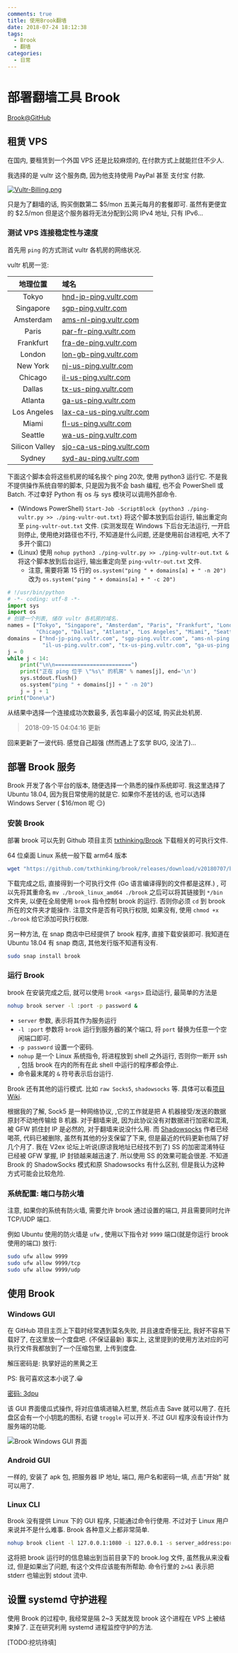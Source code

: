 ```yaml
---
comments: true
title: 使用Brook翻墙
date: 2018-07-24 18:12:38
tags:
  - Brook
  - 翻墙
categories:
  - 日常
---
```


<!--more-->

# 部署翻墙工具 Brook

[Brook@GitHub](https://github.com/txthinking/brook)

## 租赁 VPS

在国内, 要租赁到一个外国 VPS 还是比较麻烦的, 在付款方式上就能拦住不少人.

我选择的是 vultr 这个服务商, 因为他支持使用 PayPal 甚至 支付宝 付款.

[![Vultr-Billing.png](https://i.loli.net/2018/07/24/5b56e6795aa58.png)](https://i.loli.net/2018/07/24/5b56e6795aa58.png)

只是为了翻墙的话, 购买倒数第二 \$5/mon 五美元每月的套餐即可. 虽然有更便宜的 \$2.5/mon 但是这个服务器将无法分配到公网 IPv4 地址, 只有 IPv6...

### 测试 VPS 连接稳定性与速度

首先用 `ping` 的方式测试 vultr 各机房的网络状况.

vultr 机房一览:

|地理位置|域名|
|:--:|:--|
|Tokyo|[hnd-jp-ping.vultr.com](hnd-jp-ping.vultr.com)|
|Singapore|[sgp-ping.vultr.com](sgp-ping.vultr.com)|
|Amsterdam|[ams-nl-ping.vultr.com](ams-nl-ping.vultr.com)|
|Paris|[par-fr-ping.vultr.com](par-fr-ping.vultr.com)|
|Frankfurt|[fra-de-ping.vultr.com](fra-de-ping.vultr.com)|
|London|[lon-gb-ping.vultr.com](lon-gb-ping.vultr.com)|
|New York|[nj-us-ping.vultr.com](nj-us-ping.vultr.com)|
|Chicago|[il-us-ping.vultr.com](il-us-ping.vultr.com)|
|Dallas|[tx-us-ping.vultr.com](tx-us-ping.vultr.com)|
|Atlanta|[ga-us-ping.vultr.com](ga-us-ping.vultr.com)|
|Los Angeles|[lax-ca-us-ping.vultr.com](lax-ca-us-ping.vultr.com)|
|Miami|[fl-us-ping.vultr.com](fl-us-ping.vultr.com)|
|Seattle|[wa-us-ping.vultr.com](wa-us-ping.vultr.com)|
|Silicon Valley|[sjo-ca-us-ping.vultr.com](sjo-ca-us-ping.vultr.com)|
|Sydney|[syd-au-ping.vultr.com](syd-au-ping.vultr.com)|

下面这个脚本会将这些机房的域名挨个 ping 20次, 使用 python3 运行它. 不是我不提供操作系统自带的脚本, 只是因为我不会 bash 编程, 也不会 PowerShell 或 Batch. 不过幸好 Python 有 os 与 sys 模块可以调用外部命令.

- (Windows PowerShell) `Start-Job -ScriptBlock {python3 ./ping-vultr.py >> ./ping-vultr-out.txt}` 将这个脚本放到后台运行, 输出重定向至 `ping-vultr-out.txt` 文件. (实测发现在 Windows 下后台无法运行, 一开启则停止, 使用绝对路径也不行, 不知道是什么问题, 还是使用前台进程吧, 大不了多开个窗口) 
- (Linux) 使用 `nohup python3 ./ping-vultr.py >> ./ping-vultr-out.txt &` 将这个脚本放到后台运行, 输出重定向至 `ping-vultr-out.txt` 文件.
	- 注意, 需要将第 15 行的 `os.system("ping " + domains[a] + " -n 20")` 改为 `os.system("ping " + domains[a] + " -c 20")`

```py
# !/usr/bin/python
# -*- coding: utf-8 -*-
import sys
import os
# 创建一个列表, 储存 vultr 各机房的域名.
names = ["Tokyo", "Singapore", "Amsterdam", "Paris", "Frankfurt", "London", "New York",
         "Chicago", "Dallas", "Atlanta", "Los Angeles", "Miami", "Seattle", "Silicon Valley", "Sydney", ]
domains = ["hnd-jp-ping.vultr.com", "sgp-ping.vultr.com", "ams-nl-ping.vultr.com", "par-fr-ping.vultr.com", "fra-de-ping.vultr.com", "lon-gb-ping.vultr.com", "nj-us-ping.vultr.com",
           "il-us-ping.vultr.com", "tx-us-ping.vultr.com", "ga-us-ping.vultr.com", "lax-ca-us-ping.vultr.com", "fl-us-ping.vultr.com", "wa-us-ping.vultr.com", "sjo-ca-us-ping.vultr.com", "syd-au-ping.vultr.com"]
j = 0
while j < 14:
    print("\n\n========================")
    print("正在 ping 位于 \"%s\" 的机房" % names[j], end='\n')
    sys.stdout.flush()
    os.system("ping " + domains[j] + " -n 20")
    j = j + 1
print("Done\a")
```

从结果中选择一个连接成功次数最多, 丢包率最小的区域, 购买此处机房.

> 2018-09-15 04:04:16 更新

回来更新了一波代码. 感觉自己超强 (然而遇上了玄学 BUG, 没法了)...

<script src="https://gist.github.com/zombie110year/c0e26f4b9d7376489688fb264e3d9e3b.js"></script>

## 部署 Brook 服务

Brook 开发了各个平台的版本, 随便选择一个熟悉的操作系统即可. 我这里选择了 Ubuntu 18.04, 因为我日常使用的就是它. 如果你不差钱的话, 也可以选择 Windows Server ( $16/mon 呢 😏)

### 安装 Brook

部署 brook 可以先到 Github 项目主页 [txthinking/Brook](https://github.com/txthinking/brook) 下载相关的可执行文件.

64 位桌面 Linux 系统一般下载 arm64 版本

```sh
wget "https://github.com/txthinking/brook/releases/download/v20180707/brook_linux_arm64"
```

下载完成之后, 直接得到一个可执行文件 (Go 语言编译得到的文件都是这样.) , 可以先将其重命名 `mv ./brook_linux_amd64 ./brook`
之后可以将其链接到 `*/bin` 文件夹, 以便在全局使用 `brook` 指令控制 brook 的运行. 否则你必须 `cd` 到 brook 所在的文件夹才能操作.
注意文件是否有可执行权限, 如果没有, 使用 `chmod +x ./brook` 给它添加可执行权限.

另一种方法, 在 snap 商店中已经提供了 brook 程序, 直接下载安装即可. 我知道在 Ubuntu 18.04 有 snap 商店, 其他发行版不知道有没有.

```sh
sudo snap install brook
```

### 运行 Brook

brook 在安装完成之后, 就可以使用 `brook <args>` 启动运行, 最简单的方法是

```sh
nohup brook server -l :port -p password &
```

- `server` 参数, 表示将其作为服务运行
- `-l :port` 参数将 `brook` 运行到服务器的某个端口, 将 `port` 替换为任意一个空闲端口即可.
- `-p password` 设置一个密码.
- `nohup` 是一个 Linux 系统指令, 将进程放到 shell 之外运行, 否则你一断开 ssh , 包括 brook 在内的所有在此 shell 中运行的程序都会停止.
- 命令最末尾的 `&` 符号表示后台运行.

Brook 还有其他的运行模式. 比如 `raw Socks5`, `shadowsocks` 等. 具体可以看[项目Wiki](https://github.com/txthinking/brook/wiki).

根据我的了解, Sock5 是一种网络协议, ,它的工作就是把 A 机器接受/发送的数据原封不动地传输给 B 机器. 对于翻墙来说, 因为此协议没有对数据进行加密和混淆, 被 GFW 抓住封 IP 是必然的, 对于翻墙来说没什么用. 而 [Shadowsocks](https://github.com/shadowsocks/shadowsocks) 作者已经喝茶, 代码已被删除, 虽然有其他的分支保留了下来, 但是最近的代码更新也隔了好几个月了. 我在 V2ex 论坛上听说(原谅我地址已经找不到了) SS 的加密混淆特征已经被 GFW 掌握, IP 封锁越来越迅速了. 所以使用 SS 的效果可能会很差. 不知道 Brook 的 ShadowSocks 模式和原 Shadowsocks 有什么区别, 但是我认为这种方式可能会比较危险.

### 系统配置: 端口与防火墙

注意, 如果你的系统有防火墙, 需要允许 brook 通过设置的端口, 并且需要同时允许 TCP/UDP 端口.

例如 Ubuntu 使用的防火墙是 `ufw` , 使用以下指令对 `9999` 端口(就是你运行 brook 使用的端口) 放行:

```sh
sudo ufw allow 9999
sudo ufw allow 9999/tcp
sudo ufw allow 9999/udp
```

## 使用 Brook

### Windows GUI

在 GitHub 项目主页上下载时经常遇到莫名失败, 并且速度奇慢无比, 我好不容易下载好了, 在这里放一个度盘吧. (不保证最新) 事实上, 这里提到的使用方法对应的可执行文件我都放到了一个压缩包里, 上传到度盘.

解压密码是: 执掌好运的黑黄之王

PS: 我可喜欢这本小说了.😀

[密码: 3dpu](https://pan.baidu.com/s/1iXs5S_2i5m2_IZQT_0R66A)

该 GUI 界面傻瓜式操作, 将对应值填进输入栏里, 然后点击 Save 就可以用了. 在托盘区会有一个小钥匙的图标, 右键 `troggle` 可以开关. 不过 GUI 程序没有设计作为服务端的功能.

![Brook Windows GUI 界面](https://i.loli.net/2018/07/13/5b48411dba980.png)

### Android GUI

一样的, 安装了 apk 包, 把服务器 IP 地址, 端口, 用户名和密码一填, 点击"开始" 就可以用了. 

### Linux CLI

Brook 没有提供 Linux 下的 GUI 程序, 只能通过命令行使用. 不过对于 Linux 用户来说并不是什么难事. Brook 各种意义上都非常简单.

```sh
nohup brook client -l 127.0.0.1:1080 -i 127.0.0.1 -s server_address:port -p password >> ./brook.log 2>&1 &
```

这将把 brook 运行时的信息输出到当前目录下的 brook.log 文件, 虽然我从来没看过, 但是如果出了问题, 有这个文件应该能有所帮助. 命令行里的 `2>&1` 表示把 stderr 也输出到 stdout 流中.

## 设置 systemd 守护进程

使用 Brook 的过程中, 我经常是隔 2~3 天就发现 brook 这个进程在 VPS 上被结束掉了. 正在研究利用 systemd 进程监控守护的方法.

[TODO:挖坑待填]
